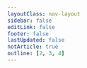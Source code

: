 ```yaml
---
layoutClass: nav-layout
sidebar: false
editLink: false
footer: false
lastUpdated: false
notArticle: true
outline: [2, 3, 4]
---
```


<PageTable  dirName="ES6"/>

<br />

